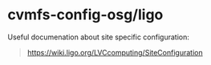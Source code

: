 # cvmfs-config-osg/ligo

Useful documenation about site specific configuration:
> https://wiki.ligo.org/LVCcomputing/SiteConfiguration
